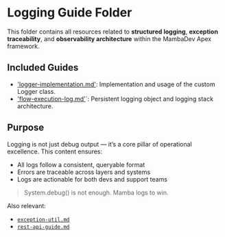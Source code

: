 # Logging Guide Folder

This folder contains all resources related to **structured logging**, **exception traceability**, and **observability architecture** within the MambaDev Apex framework.

## Included Guides

- ['logger-implementation.md'](https://mambadev.io/logger-implementation): Implementation and usage of the custom Logger class.
- ['flow-execution-log.md'](https://mambadev.io/flow-execution-log)`: Persistent logging object and logging stack architecture.

## Purpose

Logging is not just debug output — it’s a core pillar of operational excellence.
This content ensures:
- All logs follow a consistent, queryable format
- Errors are traceable across layers and systems
- Logs are actionable for both devs and support teams

> System.debug() is not enough. Mamba logs to win.

Also relevant:
- [`exception-util.md`](../exception-util.md)
- [`rest-api-guide.md`](../integrations/rest-api-guide.md)

